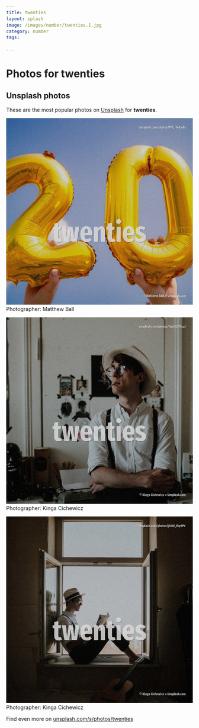 ```yaml
---
title: twenties
layout: splash
image: /images/number/twenties.1.jpg
category: number
tags:

---
```

# Photos for twenties
 
## Unsplash photos
These are the most popular photos on [Unsplash](https://unsplash.com) for **twenties**.
 
![twenties](/images/number/twenties.1.jpg)
Photographer:  Matthew Ball
 
![twenties](/images/number/twenties.2.jpg)
Photographer:  Kinga Cichewicz
 
![twenties](/images/number/twenties.3.jpg)
Photographer:  Kinga Cichewicz
 
Find even more on [unsplash.com/s/photos/twenties](https://unsplash.com/s/photos/twenties)
 
